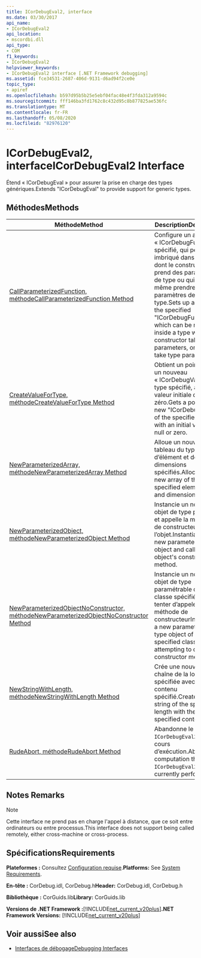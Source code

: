 ```yaml
---
title: ICorDebugEval2, interface
ms.date: 03/30/2017
api_name:
- ICorDebugEval2
api_location:
- mscordbi.dll
api_type:
- COM
f1_keywords:
- ICorDebugEval2
helpviewer_keywords:
- ICorDebugEval2 interface [.NET Framework debugging]
ms.assetid: fce34531-2687-406d-9131-d6ad94f2ce0e
topic_type:
- apiref
ms.openlocfilehash: b597d95b5b25e5ebf04fac48e4f3fda312a9594c
ms.sourcegitcommit: fff146ba3fd1762c8c432d95c8b877825ae536fc
ms.translationtype: MT
ms.contentlocale: fr-FR
ms.lasthandoff: 05/08/2020
ms.locfileid: "82976120"
---
```

# <a name="icordebugeval2-interface"></a><span data-ttu-id="ceb74-102">ICorDebugEval2, interface</span><span class="sxs-lookup"><span data-stu-id="ceb74-102">ICorDebugEval2 Interface</span></span>

<span data-ttu-id="ceb74-103">Étend « ICorDebugEval » pour assurer la prise en charge des types génériques.</span><span class="sxs-lookup"><span data-stu-id="ceb74-103">Extends "ICorDebugEval" to provide support for generic types.</span></span>  
  
## <a name="methods"></a><span data-ttu-id="ceb74-104">Méthodes</span><span class="sxs-lookup"><span data-stu-id="ceb74-104">Methods</span></span>  
  
|<span data-ttu-id="ceb74-105">Méthode</span><span class="sxs-lookup"><span data-stu-id="ceb74-105">Method</span></span>|<span data-ttu-id="ceb74-106">Description</span><span class="sxs-lookup"><span data-stu-id="ceb74-106">Description</span></span>|  
|------------|-----------------|  
|[<span data-ttu-id="ceb74-107">CallParameterizedFunction, méthode</span><span class="sxs-lookup"><span data-stu-id="ceb74-107">CallParameterizedFunction Method</span></span>](icordebugeval2-callparameterizedfunction-method.md)|<span data-ttu-id="ceb74-108">Configure un appel au « ICorDebugFunction » spécifié, qui peut être imbriqué dans un type dont le constructeur prend des paramètres de type ou qui peut lui-même prendre des paramètres de type.</span><span class="sxs-lookup"><span data-stu-id="ceb74-108">Sets up a call to the specified "ICorDebugFunction", which can be nested inside a type whose constructor takes type parameters, or can itself take type parameters.</span></span>|  
|[<span data-ttu-id="ceb74-109">CreateValueForType, méthode</span><span class="sxs-lookup"><span data-stu-id="ceb74-109">CreateValueForType Method</span></span>](icordebugeval2-createvaluefortype-method.md)|<span data-ttu-id="ceb74-110">Obtient un pointeur vers un nouveau « ICorDebugValue » du type spécifié, avec une valeur initiale de null ou zéro.</span><span class="sxs-lookup"><span data-stu-id="ceb74-110">Gets a pointer to a new "ICorDebugValue" of the specified type, with an initial value of null or zero.</span></span>|  
|[<span data-ttu-id="ceb74-111">NewParameterizedArray, méthode</span><span class="sxs-lookup"><span data-stu-id="ceb74-111">NewParameterizedArray Method</span></span>](icordebugeval2-newparameterizedarray-method.md)|<span data-ttu-id="ceb74-112">Alloue un nouveau tableau du type d’élément et des dimensions spécifiés.</span><span class="sxs-lookup"><span data-stu-id="ceb74-112">Allocates a new array of the specified element type and dimensions.</span></span>|  
|[<span data-ttu-id="ceb74-113">NewParameterizedObject, méthode</span><span class="sxs-lookup"><span data-stu-id="ceb74-113">NewParameterizedObject Method</span></span>](icordebugeval2-newparameterizedobject-method.md)|<span data-ttu-id="ceb74-114">Instancie un nouvel objet de type paramétré et appelle la méthode de constructeur de l’objet.</span><span class="sxs-lookup"><span data-stu-id="ceb74-114">Instantiates a new parameterized type object and calls the object's constructor method.</span></span>|  
|[<span data-ttu-id="ceb74-115">NewParameterizedObjectNoConstructor, méthode</span><span class="sxs-lookup"><span data-stu-id="ceb74-115">NewParameterizedObjectNoConstructor Method</span></span>](icordebugeval2-newparameterizedobjectnoconstructor-method.md)|<span data-ttu-id="ceb74-116">Instancie un nouvel objet de type paramétrable de la classe spécifiée sans tenter d’appeler une méthode de constructeur</span><span class="sxs-lookup"><span data-stu-id="ceb74-116">Instantiates a new parameterized type object of the specified class without attempting to call a constructor method</span></span>|  
|[<span data-ttu-id="ceb74-117">NewStringWithLength, méthode</span><span class="sxs-lookup"><span data-stu-id="ceb74-117">NewStringWithLength Method</span></span>](icordebugeval2-newstringwithlength-method.md)|<span data-ttu-id="ceb74-118">Crée une nouvelle chaîne de la longueur spécifiée avec le contenu spécifié.</span><span class="sxs-lookup"><span data-stu-id="ceb74-118">Creates a new string of the specified length with the specified contents.</span></span>|  
|[<span data-ttu-id="ceb74-119">RudeAbort, méthode</span><span class="sxs-lookup"><span data-stu-id="ceb74-119">RudeAbort Method</span></span>](icordebugeval2-rudeabort-method.md)|<span data-ttu-id="ceb74-120">Abandonne le calcul `ICorDebugEval2` en cours d’exécution.</span><span class="sxs-lookup"><span data-stu-id="ceb74-120">Aborts the computation that this `ICorDebugEval2` is currently performing.</span></span>|  
  
## <a name="remarks"></a><span data-ttu-id="ceb74-121">Notes </span><span class="sxs-lookup"><span data-stu-id="ceb74-121">Remarks</span></span>  
  
> [!NOTE]
> <span data-ttu-id="ceb74-122">Cette interface ne prend pas en charge l'appel à distance, que ce soit entre ordinateurs ou entre processus.</span><span class="sxs-lookup"><span data-stu-id="ceb74-122">This interface does not support being called remotely, either cross-machine or cross-process.</span></span>  
  
## <a name="requirements"></a><span data-ttu-id="ceb74-123">Spécifications</span><span class="sxs-lookup"><span data-stu-id="ceb74-123">Requirements</span></span>  
 <span data-ttu-id="ceb74-124">**Plateformes :** Consultez [Configuration requise](../../get-started/system-requirements.md).</span><span class="sxs-lookup"><span data-stu-id="ceb74-124">**Platforms:** See [System Requirements](../../get-started/system-requirements.md).</span></span>  
  
 <span data-ttu-id="ceb74-125">**En-tête :** CorDebug.idl, CorDebug.h</span><span class="sxs-lookup"><span data-stu-id="ceb74-125">**Header:** CorDebug.idl, CorDebug.h</span></span>  
  
 <span data-ttu-id="ceb74-126">**Bibliothèque :** CorGuids.lib</span><span class="sxs-lookup"><span data-stu-id="ceb74-126">**Library:** CorGuids.lib</span></span>  
  
 <span data-ttu-id="ceb74-127">**Versions de .NET Framework :**[!INCLUDE[net_current_v20plus](../../../../includes/net-current-v20plus-md.md)]</span><span class="sxs-lookup"><span data-stu-id="ceb74-127">**.NET Framework Versions:** [!INCLUDE[net_current_v20plus](../../../../includes/net-current-v20plus-md.md)]</span></span>  
  
## <a name="see-also"></a><span data-ttu-id="ceb74-128">Voir aussi</span><span class="sxs-lookup"><span data-stu-id="ceb74-128">See also</span></span>

- [<span data-ttu-id="ceb74-129">Interfaces de débogage</span><span class="sxs-lookup"><span data-stu-id="ceb74-129">Debugging Interfaces</span></span>](debugging-interfaces.md)
